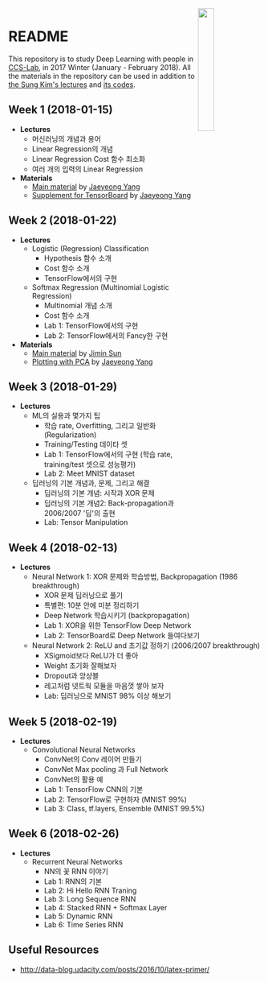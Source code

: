 <img width="25%" src="https://ccs-lab.github.io/images/ccs-lab-logo.png" align="right">

# README

This repository is to study Deep Learning with people in [CCS-Lab][ccs-lab], in 2017 Winter (January - February 2018). All the materials in the repository can be used in addition to [the Sung Kim's lectures][humkim-dl] and [its codes][dl-zero-to-all].

[ccs-lab]: https://ccs-lab.github.io
[humkim-dl]: https://hunkim.github.io/ml/
[dl-zero-to-all]: https://github.com/hunkim/DeepLearningZeroToAll

## Week 1 (2018-01-15)

- **Lectures**
    - 머신러닝의 개념과 용어
    - Linear Regression의 개념
    - Linear Regression Cost 함수 최소화
    - 여러 개의 입력의 Linear Regression
- **Materials**
    - [Main material](./week-1/) by [Jaeyeong Yang][jaeyeongyang]
    - [Supplement for TensorBoard](./week-1/tensorboard.html) by [Jaeyeong Yang][jaeyeongyang]

## Week 2 (2018-01-22)

- **Lectures**
    - Logistic (Regression) Classification
        - Hypothesis 함수 소개
        - Cost 함수 소개
        - TensorFlow에서의 구현
    - Softmax Regression (Multinomial Logistic Regression)
        - Multinomial 개념 소개
        - Cost 함수 소개
        - Lab 1: TensorFlow에서의 구현
        - Lab 2: TensorFlow에서의 Fancy한 구현
- **Materials**
    - [Main material](./week-2/) by [Jimin Sun][jiminsun]
    - [Plotting with PCA](./week-2/PCA_plotting.html) by [Jaeyeong Yang][jaeyeongyang]

## Week 3 (2018-01-29)

- **Lectures**
    - ML의 실용과 몇가지 팁
        - 학습 rate, Overfitting, 그리고 일반화 (Regularization)
        - Training/Testing 데이타 셋
        - Lab 1: TensorFlow에서의 구현 (학습 rate, training/test 셋으로 성능평가)
        - Lab 2: Meet MNIST dataset
    - 딥러닝의 기본 개념과, 문제, 그리고 해결
        - 딥러닝의 기본 개념: 시작과 XOR 문제
        - 딥러닝의 기본 개념2: Back-propagation과 2006/2007 '딥'의 출현
        - Lab: Tensor Manipulation
## Week 4 (2018-02-13)

- **Lectures**
    - Neural Network 1: XOR 문제와 학습방법, Backpropagation (1986 breakthrough)
        - XOR 문제 딥러닝으로 풀기
        - 특별편: 10분 안에 미분 정리하기
        - Deep Network 학습시키기 (backpropagation)
        - Lab 1: XOR을 위한 TensorFlow Deep Network
        - Lab 2: TensorBoard로 Deep Network 들여다보기
    - Neural Network 2: ReLU and 초기값 정하기 (2006/2007 breakthrough)
        - XSigmoid보다 ReLU가 더 좋아
        - Weight 초기화 잘해보자
        - Dropout과 앙상블
        - 레고처럼 넷트웍 모듈을 마음껏 쌓아 보자
        - Lab: 딥러닝으로 MNIST 98% 이상 해보기
## Week 5 (2018-02-19)

- **Lectures**
    - Convolutional Neural Networks
        - ConvNet의 Conv 레이어 만들기
        - ConvNet Max pooling 과 Full Network
        - ConvNet의 활용 예
        - Lab 1: TensorFlow CNN의 기본
        - Lab 2: TensorFlow로 구현하자 (MNIST 99%)
        - Lab 3: Class, tf.layers, Ensemble (MNIST 99.5%)
## Week 6 (2018-02-26)

- **Lectures**
    - Recurrent Neural Networks
        - NN의 꽃 RNN 이야기
        - Lab 1: RNN의 기본
        - Lab 2: Hi Hello RNN Traning
        - Lab 3: Long Sequence RNN
        - Lab 4: Stacked RNN + Softmax Layer
        - Lab 5: Dynamic RNN
        - Lab 6: Time Series RNN

## Useful Resources

- http://data-blog.udacity.com/posts/2016/10/latex-primer/

[jaeyeongyang]: https://github.com/PluVian
[jiminsun]: https://github.com/jiminsun